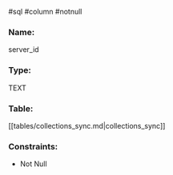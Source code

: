 #sql #column #notnull 

### Name:
server_id
### Type:
TEXT
### Table:
 [[tables/collections_sync.md|collections_sync]]

### Constraints:
* Not Null
